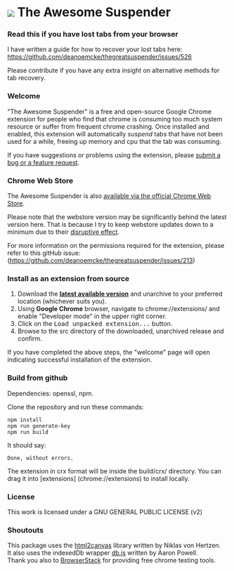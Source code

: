 # <img src="/src/img/icon48.png" align="absmiddle"> The Awesome Suspender

### Read this if you have lost tabs from your browser

I have written a guide for how to recover your lost tabs here: https://github.com/deanoemcke/thegreatsuspender/issues/526

Please contribute if you have any extra insight on alternative methods for tab recovery.

### Welcome

"The Awesome Suspender" is a free and open-source Google Chrome extension for people who find that chrome is consuming too much system resource or suffer from frequent chrome crashing. Once installed and enabled, this extension will automatically *suspend* tabs that have not been used for a while, freeing up memory and cpu that the tab was consuming.

If you have suggestions or problems using the extension, please [submit a bug or a feature request](https://github.com/deanoemcke/thegreatsuspender/issues/).

### Chrome Web Store

The Awesome Suspender is also [available via the official Chrome Web Store](https://chrome.google.com/webstore/detail/the-great-suspender/klbibkeccnjlkjkiokjodocebajanakg).

Please note that the webstore version may be significantly behind the latest version here. That is because I try to keep webstore updates down to a minimum due to their [disruptive effect](https://github.com/deanoemcke/thegreatsuspender/issues/526).

For more information on the permissions required for the extension, please refer to this gitHub issue: (https://github.com/deanoemcke/thegreatsuspender/issues/213)

### Install as an extension from source

1. Download the **[latest available version](https://github.com/deanoemcke/thegreatsuspender/releases)** and unarchive to your preferred location (whichever suits you).
2. Using **Google Chrome** browser, navigate to chrome://extensions/ and enable "Developer mode" in the upper right corner.
3. Click on the <kbd>Load unpacked extension...</kbd> button.
4. Browse to the src directory of the downloaded, unarchived release and confirm.

If you have completed the above steps, the "welcome" page will open indicating successful installation of the extension.

### Build from github

Dependencies: openssl, npm.

Clone the repository and run these commands:
```
npm install
npm run generate-key
npm run build
```

It should say:
```
Done, without errors.
```

The extension in crx format will be inside the build/crx/ directory. You can drag it into [extensions] (chrome://extensions) to install locally.

### License

This work is licensed under a GNU GENERAL PUBLIC LICENSE (v2)

### Shoutouts

This package uses the [html2canvas](https://github.com/niklasvh/html2canvas) library written by Niklas von Hertzen.  
It also uses the indexedDb wrapper [db.js](https://github.com/aaronpowell/db.js) written by Aaron Powell.  
Thank you also to [BrowserStack](https://www.browserstack.com) for providing free chrome testing tools.
